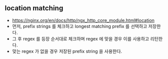 ## location matching
- https://nginx.org/en/docs/http/ngx_http_core_module.html#location
- 먼저, prefix strings 를 체크하고 longest matching prefix 를 선택하고 저장한다.
- 그 후 regex 를 등장 순서대로 체크하며 regex 에 맞을 경우 이를 사용하고 리턴한다.
- 맞는 regex 가 없을 경우 저장된 prefix string 을 사용한다.

